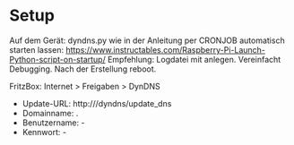 # Setup
Auf dem Gerät:
dyndns.py wie in der Anleitung per CRONJOB automatisch starten lassen:
https://www.instructables.com/Raspberry-Pi-Launch-Python-script-on-startup/
Empfehlung: Logdatei mit anlegen. Vereinfacht Debugging.
Nach der Erstellung reboot. 

FritzBox:
Internet > Freigaben > DynDNS
- Update-URL:       http://<IP>/dyndns/update_dns
- Domainname:       <Subdomain>.<Domain>
- Benutzername:     -
- Kennwort:         -

